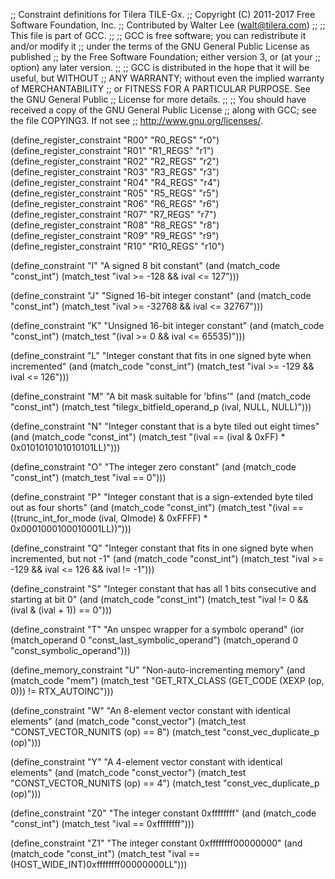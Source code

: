;; Constraint definitions for Tilera TILE-Gx.
;; Copyright (C) 2011-2017 Free Software Foundation, Inc.
;; Contributed by Walter Lee (walt@tilera.com)
;;
;; This file is part of GCC.
;;
;; GCC is free software; you can redistribute it and/or modify it
;; under the terms of the GNU General Public License as published
;; by the Free Software Foundation; either version 3, or (at your
;; option) any later version.
;;
;; GCC is distributed in the hope that it will be useful, but WITHOUT
;; ANY WARRANTY; without even the implied warranty of MERCHANTABILITY
;; or FITNESS FOR A PARTICULAR PURPOSE.  See the GNU General Public
;; License for more details.
;;
;; You should have received a copy of the GNU General Public License
;; along with GCC; see the file COPYING3.  If not see
;; <http://www.gnu.org/licenses/>.

(define_register_constraint "R00" "R0_REGS"  "r0")
(define_register_constraint "R01" "R1_REGS"  "r1")
(define_register_constraint "R02" "R2_REGS"  "r2")
(define_register_constraint "R03" "R3_REGS"  "r3")
(define_register_constraint "R04" "R4_REGS"  "r4")
(define_register_constraint "R05" "R5_REGS"  "r5")
(define_register_constraint "R06" "R6_REGS"  "r6")
(define_register_constraint "R07" "R7_REGS"  "r7")
(define_register_constraint "R08" "R8_REGS"  "r8")
(define_register_constraint "R09" "R9_REGS"  "r9")
(define_register_constraint "R10" "R10_REGS" "r10")

(define_constraint "I"
  "A signed 8 bit constant"
  (and (match_code "const_int")
       (match_test "ival >= -128 && ival <= 127")))

(define_constraint "J"
  "Signed 16-bit integer constant"
  (and (match_code "const_int")
       (match_test "ival >= -32768 && ival <= 32767")))

(define_constraint "K"
  "Unsigned 16-bit integer constant"
  (and (match_code "const_int")
       (match_test "(ival >= 0 && ival <= 65535)")))

(define_constraint "L"
  "Integer constant that fits in one signed byte when incremented"
  (and (match_code "const_int")
       (match_test "ival >= -129 && ival <= 126")))

(define_constraint "M"
  "A bit mask suitable for 'bfins'"
  (and (match_code "const_int")
       (match_test "tilegx_bitfield_operand_p (ival, NULL, NULL)")))

(define_constraint "N"
  "Integer constant that is a byte tiled out eight times"
  (and (match_code "const_int")
       (match_test "(ival == (ival & 0xFF) * 0x0101010101010101LL)")))

(define_constraint "O"
 "The integer zero constant"
 (and (match_code "const_int")
      (match_test "ival == 0")))

(define_constraint "P"
  "Integer constant that is a sign-extended byte tiled out as four shorts"
  (and (match_code "const_int")
       (match_test "(ival
                     == ((trunc_int_for_mode (ival, QImode) & 0xFFFF)
                         * 0x0001000100010001LL))")))

(define_constraint "Q"
  "Integer constant that fits in one signed byte when incremented, but not -1"
  (and (match_code "const_int")
       (match_test "ival >= -129 && ival <= 126 && ival != -1")))

(define_constraint "S"
  "Integer constant that has all 1 bits consecutive and starting at bit 0"
  (and (match_code "const_int")
       (match_test "ival != 0 && (ival & (ival + 1)) == 0")))

(define_constraint "T"
  "An unspec wrapper for a symbolc operand"
  (ior (match_operand 0 "const_last_symbolic_operand")
       (match_operand 0 "const_symbolic_operand")))

(define_memory_constraint "U"
  "Non-auto-incrementing memory"
  (and (match_code "mem")
       (match_test "GET_RTX_CLASS (GET_CODE (XEXP (op, 0))) != RTX_AUTOINC")))

(define_constraint "W"
  "An 8-element vector constant with identical elements"
  (and (match_code "const_vector")
       (match_test "CONST_VECTOR_NUNITS (op) == 8")
       (match_test "const_vec_duplicate_p (op)")))

(define_constraint "Y"
  "A 4-element vector constant with identical elements"
  (and (match_code "const_vector")
       (match_test "CONST_VECTOR_NUNITS (op) == 4")
       (match_test "const_vec_duplicate_p (op)")))

(define_constraint "Z0"
 "The integer constant 0xffffffff"
 (and (match_code "const_int")
      (match_test "ival == 0xffffffff")))

(define_constraint "Z1"
 "The integer constant 0xffffffff00000000"
 (and (match_code "const_int")
      (match_test "ival == (HOST_WIDE_INT)0xffffffff00000000LL")))
